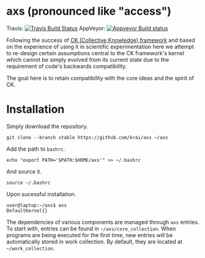 axs (pronounced like "access")
==============================

Travis: [![Travis Build Status](https://api.travis-ci.com/krai/axs.svg?branch=master&status=passed)](https://app.travis-ci.com/github/krai/axs)
AppVeyor: [![Appveyor Build status](https://ci.appveyor.com/api/projects/status/lrfwjca630klbku3/branch/master?svg=true)](https://ci.appveyor.com/project/ens-lg4/axs/branch/master)

Following the success of [CK (Collective Knowledge) framework](https://github.com/ctuning/ck)
and based on the experience of using it in scientific experimentation
here we attempt to re-design certain assumptions central to the CK framework's kernel
which cannot be simply evolved from its current state due to the requirement of code's backwards compatibility.

The goal here is to retain compatibility with the core ideas and the spirit of CK.

# Installation
Simply download the repository.
```
git clone --branch stable https://github.com/krai/axs ~/axs
```

Add the path to `bashrc`.
```
echo "export PATH='$PATH:$HOME/axs'" >> ~/.bashrc
```

And source it.
```
source ~/.bashrc
```

Upon sucessful installation.
```
user@laptop:~/axs$ axs
DefaultKernel{}
```
The dependencies of various components are managed through `axs` entries. To start with, entries can be found in `~/axs/core_collection`. When programs are being executed for the first time, new entries will be automatically stored in work collection. By default, they are located at `~/work_collection`.